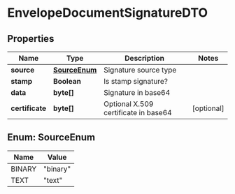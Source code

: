 # EnvelopeDocumentSignatureDTO

## Properties
Name | Type | Description | Notes
------------ | ------------- | ------------- | -------------
**source** | [**SourceEnum**](#SourceEnum) | Signature source type | 
**stamp** | **Boolean** | Is stamp signature? | 
**data** | **byte[]** | Signature in base64 | 
**certificate** | **byte[]** | Optional X.509 certificate in base64 |  [optional]

<a name="SourceEnum"></a>
## Enum: SourceEnum
Name | Value
---- | -----
BINARY | &quot;binary&quot;
TEXT | &quot;text&quot;
